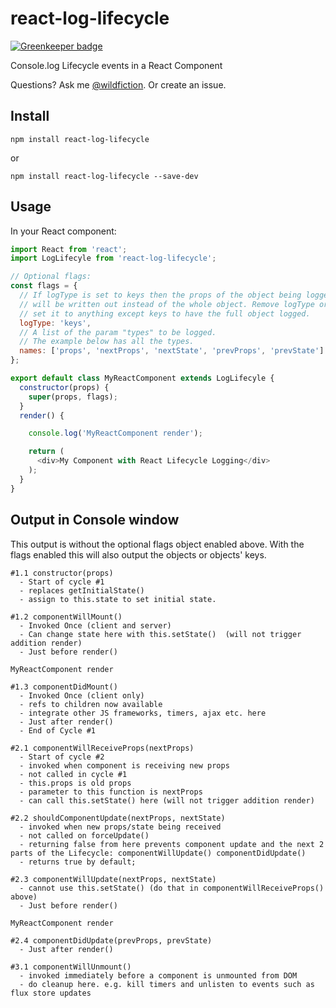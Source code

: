 # react-log-lifecycle

[![Greenkeeper badge](https://badges.greenkeeper.io/guyellis/react-log-lifecycle.svg)](https://greenkeeper.io/)

Console.log Lifecycle events in a React Component

Questions? Ask me  [@wildfiction](https://twitter.com/wildfiction). Or create an issue.

## Install

```shell
npm install react-log-lifecycle
```

or

```shell
npm install react-log-lifecycle --save-dev
```

## Usage

In your React component:

```javascript
import React from 'react';
import LogLifecyle from 'react-log-lifecycle';

// Optional flags:
const flags = {
  // If logType is set to keys then the props of the object being logged
  // will be written out instead of the whole object. Remove logType or 
  // set it to anything except keys to have the full object logged.
  logType: 'keys',
  // A list of the param "types" to be logged.
  // The example below has all the types.
  names: ['props', 'nextProps', 'nextState', 'prevProps', 'prevState']
};

export default class MyReactComponent extends LogLifecyle {
  constructor(props) {
    super(props, flags);
  }
  render() {

    console.log('MyReactComponent render');

    return (
      <div>My Component with React Lifecycle Logging</div>
    );
  }
}
```

## Output in Console window

This output is without the optional flags object enabled above. With the flags enabled this will also output the objects or objects' keys.

```
#1.1 constructor(props)
  - Start of cycle #1
  - replaces getInitialState()
  - assign to this.state to set initial state.

#1.2 componentWillMount()
  - Invoked Once (client and server)
  - Can change state here with this.setState()  (will not trigger addition render)
  - Just before render()

MyReactComponent render

#1.3 componentDidMount()
  - Invoked Once (client only)
  - refs to children now available
  - integrate other JS frameworks, timers, ajax etc. here
  - Just after render()
  - End of Cycle #1

#2.1 componentWillReceiveProps(nextProps)
  - Start of cycle #2
  - invoked when component is receiving new props
  - not called in cycle #1
  - this.props is old props
  - parameter to this function is nextProps
  - can call this.setState() here (will not trigger addition render)

#2.2 shouldComponentUpdate(nextProps, nextState)
  - invoked when new props/state being received
  - not called on forceUpdate()
  - returning false from here prevents component update and the next 2 parts of the Lifecycle: componentWillUpdate() componentDidUpdate()
  - returns true by default;

#2.3 componentWillUpdate(nextProps, nextState)
  - cannot use this.setState() (do that in componentWillReceiveProps() above)
  - Just before render()

MyReactComponent render

#2.4 componentDidUpdate(prevProps, prevState)
  - Just after render()

#3.1 componentWillUnmount()
  - invoked immediately before a component is unmounted from DOM
  - do cleanup here. e.g. kill timers and unlisten to events such as flux store updates
```
